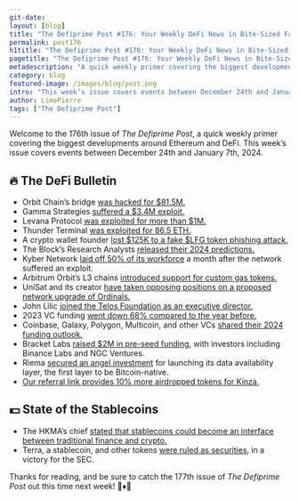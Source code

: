 ```yaml
---
git-date:
layout: [blog]
title: "The Defiprime Post #176: Your Weekly DeFi News in Bite-Sized Fashion"
permalink: post176
h1title: "The Defiprime Post #176: Your Weekly DeFi News in Bite-Sized Fashion"
pagetitle: "The Defiprime Post #176: Your Weekly DeFi News in Bite-Sized Fashion"
metadescription: "A quick weekly primer covering the biggest developments around Ethereum and DeFi. This week’s issue covers events between December 24th and January 7th, 2024"
category: blog
featured-image: /images/blog/post.png
intro: "This week’s issue covers events between December 24th and January 7th, 2024"
author: LimePierre
tags: ["The Defiprime Post"]
---
```


Welcome to the 176th issue of _The Defiprime Post_, a quick weekly primer covering the biggest developments around Ethereum and DeFi. This week’s issue covers events between December 24th and January 7th, 2024.


## 🔥 The DeFi Bulletin

* Orbit Chain’s bridge [was hacked for $81.5M.](https://www.theblock.co/post/269809/orbit-chains-bridge-reportedly-hacked-for-81-5-million?utm_source=telegram1&utm_medium=social)
* Gamma Strategies [suffered a $3.4M exploit.](https://www.theblock.co/post/270338/defi-protocol-gamma-strategies-suffers-an-estimated-3-4-million-exploit)
* Levana Protocol [was exploited for more than $1M.](https://www.theblock.co/post/269455/levana-protocol-exploited-osmosis)
* Thunder Terminal [was exploited for 86.5 ETH.](https://www.theblock.co/post/269269/on-chain-trading-platform-thunder-terminal-hacked-for-86-5-eth-zachxbt)
* A crypto wallet founder [lost $125K to a fake $LFG token phishing attack.](https://www.theblock.co/post/269913/crypto-wallet-founder-loses-125000-fake-lfg-phishing-attack)
* The Block’s Research Analysts [released their 2024 predictions.](https://www.theblock.co/post/270037/the-block-researchs-analysts-2024-predictions)
* Kyber Network [laid off 50% of its workforce](https://cointelegraph.com/news/kyber-network-cuts-workforce-50-percent-following-november-exploit) a month after the network suffered an exploit.
* Arbitrum Orbit’s L3 chains [introduced support for custom gas tokens.](https://www.theblock.co/post/270370/arbitrum-orbit-custom-gas-tokens)
* UniSat and its creator [have taken opposing positions on a proposed network upgrade of Ordinals.](https://www.coindesk.com/tech/2024/01/03/brc-20-marketplace-creator-take-opposing-positions-on-proposed-network-upgrade)
* John Lilic [joined the Telos Foundation as an executive director.](https://www.coindesk.com/tech/2024/01/04/protocol-latest-tech-news-crypto-blockchain/)
* 2023 VC funding [went down 68% compared to the year before.](https://www.theblock.co/post/268972/crypto-vc-funding-2023-recap)
* Coinbase, Galaxy, Polygon, Multicoin, and other VCs [shared their 2024 funding outlook.](https://www.theblock.co/post/268094/coinbase-galaxy-polygon-multicoin-other-crypto-vc-funding-outlook-2024?utm_source=telegram1&utm_medium=social)
* Bracket Labs [raised $2M in pre-seed funding,](https://medium.com/@bracket_labs/bracket-labs-raises-2mm-in-pre-seed-round-5c5d95ee8fc8) with investors including Binance Labs and NGC Ventures.
* Riema [secured an angel investment](https://medium.com/@nubit_org/riema-secures-angel-investment-for-launching-the-first-bitcoin-native-data-availability-layer-49ccf0487380) for launching its data availability layer, the first layer to be Bitcoin-native.
* [Our referral link provides 10% more airdropped tokens for Kinza.](https://app.kinza.finance/#/referral?referralCode=IBQOTD)


## 💵 State of the Stablecoins

* The HKMA’s chief [stated that stablecoins could become an interface between traditional finance and crypto.](https://www.theblock.co/post/269301/hkma-chief-stablecoins-could-become-interface-between-traditional-finance-and-crypto)
* Terra, a stablecoin, and other tokens [were ruled as securities](https://fortune.com/crypto/2023/12/28/judge-rules-terra-stablecoin-and-other-tokens-are-securities-in-victory-for-the-sec-and-departure-from-ripple-case/), in a victory for the SEC.

Thanks for reading, and be sure to catch the 177th issue of _The Defiprime Post_ out this time next week! 👋♦️👋